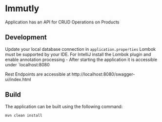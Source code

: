 # Immutly

Application has an API for CRUD Operations on Products

## Development

Update your local database connection in `application.properties` 
Lombok must be supported by your IDE. For IntelliJ install the Lombok plugin and enable annotation processing -
After starting the application it is accessible under `localhost:8080

Rest Endpoints are accessible at
http://localhost:8080/swagger-ui/index.html

## Build

The application can be built using the following command:
```
mvn clean install

